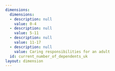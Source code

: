 ```yaml
---
dimensions:
  dimensions:
  - description: null
    value: 0-4
  - description: null
    value: 5-11
  - description: null
    value: 11-17
  - description: null
    value: Caring responsibilities for an adult
  id: current_number_of_dependents_uk
layout: dimension
---
```

